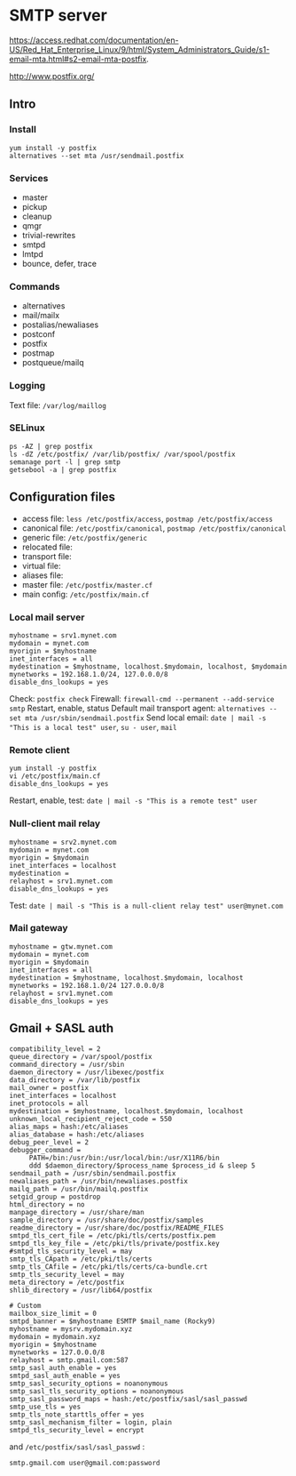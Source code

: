 # SMTP server

https://access.redhat.com/documentation/en-US/Red_Hat_Enterprise_Linux/9/html/System_Administrators_Guide/s1-email-mta.html#s2-email-mta-postfix.

http://www.postfix.org/

## Intro

### Install

```
yum install -y postfix
alternatives --set mta /usr/sendmail.postfix
```

### Services

- master
- pickup
- cleanup
- qmgr
- trivial-rewrites
- smtpd
- lmtpd
- bounce, defer, trace

### Commands

- alternatives
- mail/mailx
- postalias/newaliases
- postconf
- postfix
- postmap
- postqueue/mailq

### Logging

Text file: `/var/log/maillog`

### SELinux

```
ps -AZ | grep postfix
ls -dZ /etc/postfix/ /var/lib/postfix/ /var/spool/postfix
semanage port -l | grep smtp
getsebool -a | grep postfix
```

## Configuration files

- access file: `less /etc/postfix/access`, `postmap /etc/postfix/access`
- canonical file: `/etc/postfix/canonical`, `postmap /etc/postfix/canonical`
- generic file: `/etc/postfix/generic`
- relocated file: 
- transport file:
- virtual file: 
- aliases file:
- master file: `/etc/postfix/master.cf`
- main config: `/etc/postfix/main.cf`

### Local mail server

```
myhostname = srv1.mynet.com
mydomain = mynet.com
myorigin = $myhostname
inet_interfaces = all
mydestination = $myhostname, localhost.$mydomain, localhost, $mydomain
mynetworks = 192.168.1.0/24, 127.0.0.0/8
disable_dns_lookups = yes
```
Check: `postfix check`
Firewall: `firewall-cmd --permanent --add-service smtp`
Restart, enable, status
Default mail transport agent: `alternatives --set mta /usr/sbin/sendmail.postfix`
Send local email: `date | mail -s "This is a local test" user`, `su - user`, `mail`

### Remote client

```
yum install -y postfix
vi /etc/postfix/main.cf
disable_dns_lookups = yes
```
Restart, enable, test: `date | mail -s "This is a remote test" user` 

### Null-client mail relay

```
myhostname = srv2.mynet.com
mydomain = mynet.com
myorigin = $mydomain
inet_interfaces = localhost
mydestination = 
relayhost = srv1.mynet.com
disable_dns_lookups = yes
```

Test: `date | mail -s "This is a null-client relay test" user@mynet.com`

### Mail gateway

```
myhostname = gtw.mynet.com
mydomain = mynet.com
myorigin = $mydomain
inet_interfaces = all
mydestination = $myhostname, localhost.$mydomain, localhost
mynetworks = 192.168.1.0/24 127.0.0.0/8
relayhost = srv1.mynet.com
disable_dns_lookups = yes
```

## Gmail + SASL auth

```
compatibility_level = 2
queue_directory = /var/spool/postfix
command_directory = /usr/sbin
daemon_directory = /usr/libexec/postfix
data_directory = /var/lib/postfix
mail_owner = postfix
inet_interfaces = localhost
inet_protocols = all
mydestination = $myhostname, localhost.$mydomain, localhost
unknown_local_recipient_reject_code = 550
alias_maps = hash:/etc/aliases
alias_database = hash:/etc/aliases
debug_peer_level = 2
debugger_command =
	 PATH=/bin:/usr/bin:/usr/local/bin:/usr/X11R6/bin
	 ddd $daemon_directory/$process_name $process_id & sleep 5
sendmail_path = /usr/sbin/sendmail.postfix
newaliases_path = /usr/bin/newaliases.postfix
mailq_path = /usr/bin/mailq.postfix
setgid_group = postdrop
html_directory = no
manpage_directory = /usr/share/man
sample_directory = /usr/share/doc/postfix/samples
readme_directory = /usr/share/doc/postfix/README_FILES
smtpd_tls_cert_file = /etc/pki/tls/certs/postfix.pem
smtpd_tls_key_file = /etc/pki/tls/private/postfix.key
#smtpd_tls_security_level = may
smtp_tls_CApath = /etc/pki/tls/certs
smtp_tls_CAfile = /etc/pki/tls/certs/ca-bundle.crt
smtp_tls_security_level = may
meta_directory = /etc/postfix
shlib_directory = /usr/lib64/postfix

# Custom
mailbox_size_limit = 0
smtpd_banner = $myhostname ESMTP $mail_name (Rocky9)
myhostname = mysrv.mydomain.xyz
mydomain = mydomain.xyz
myorigin = $myhostname
mynetworks = 127.0.0.0/8
relayhost = smtp.gmail.com:587
smtp_sasl_auth_enable = yes
smtpd_sasl_auth_enable = yes
smtp_sasl_security_options = noanonymous
smtp_sasl_tls_security_options = noanonymous
smtp_sasl_password_maps = hash:/etc/postfix/sasl/sasl_passwd
smtp_use_tls = yes
smtp_tls_note_starttls_offer = yes
smtp_sasl_mechanism_filter = login, plain
smtpd_tls_security_level = encrypt
```

and `/etc/postfix/sasl/sasl_passwd` : 
```
smtp.gmail.com user@gmail.com:password
```

